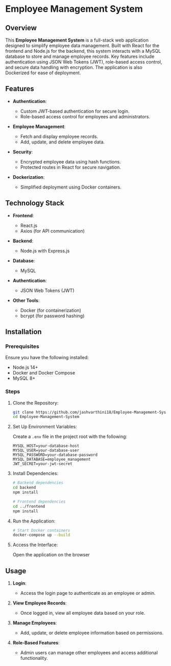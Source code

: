 # Employee Management System

## Overview

This **Employee Management System** is a full-stack web application designed to simplify employee data management. Built with React for the frontend and Node.js for the backend, this system interacts with a MySQL database to store and manage employee records. Key features include authentication using JSON Web Tokens (JWT), role-based access control, and secure data handling with encryption. The application is also Dockerized for ease of deployment.

## Features

- **Authentication**:
  - Custom JWT-based authentication for secure login.
  - Role-based access control for employees and administrators.

- **Employee Management**:
  - Fetch and display employee records.
  - Add, update, and delete employee data.

- **Security**:
  - Encrypted employee data using hash functions.
  - Protected routes in React for secure navigation.

- **Dockerization**:
  - Simplified deployment using Docker containers.

## Technology Stack

- **Frontend**:
  - React.js
  - Axios (for API communication)

- **Backend**:
  - Node.js with Express.js

- **Database**:
  - MySQL

- **Authentication**:
  - JSON Web Tokens (JWT)

- **Other Tools**:
  - Docker (for containerization)
  - bcrypt (for password hashing)

## Installation

### Prerequisites

Ensure you have the following installed:

- Node.js 14+
- Docker and Docker Compose
- MySQL 8+

### Steps

1. Clone the Repository:

   ```bash
   git clone https://github.com/jashvarthini18/Employee-Management-System.git
   cd Employee-Management-System
   ```

2. Set Up Environment Variables:

   Create a `.env` file in the project root with the following:

   ```env
   MYSQL_HOST=your-database-host
   MYSQL_USER=your-database-user
   MYSQL_PASSWORD=your-database-password
   MYSQL_DATABASE=employee_management
   JWT_SECRET=your-jwt-secret
   ```

3. Install Dependencies:

   ```bash
   # Backend dependencies
   cd backend
   npm install

   # Frontend dependencies
   cd ../frontend
   npm install
   ```

4. Run the Application:

   ```bash
   # Start Docker containers
   docker-compose up --build
   ```

5. Access the Interface:

   Open the application on the browser

## Usage

1. **Login**:
   - Access the login page to authenticate as an employee or admin.

2. **View Employee Records**:
   - Once logged in, view all employee data based on your role.

3. **Manage Employees**:
   - Add, update, or delete employee information based on permissions.

4. **Role-Based Features**:
   - Admin users can manage other employees and access additional functionality.
